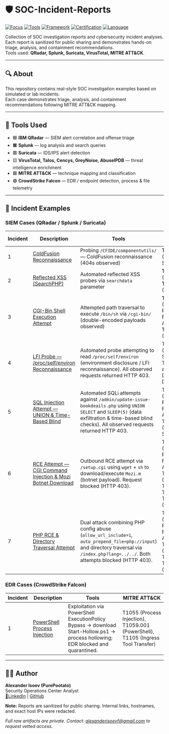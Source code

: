 # 🛡️ SOC-Incident-Reports
[![Focus](https://img.shields.io/badge/Focus-SOC%20%7C%20SIEM%20%7C%20EDR-critical)](#)
[![Tools](https://img.shields.io/badge/Tools-QRadar%20%7C%20Splunk%20%7C%20CrowdStrike-blueviolet)](#)
[![Framework](https://img.shields.io/badge/Framework-MITRE%20ATT%26CK-informational)](#)
[![Certification](https://img.shields.io/badge/Certification-Security%2B-success)](#)
[![Language](https://img.shields.io/badge/Language-English/Russian-darkblue)](#)


Collection of SOC investigation reports and cybersecurity incident analyses.  
Each report is sanitized for public sharing and demonstrates hands-on triage, analysis, and containment recommendations.  
Tools used: **QRadar, Splunk, Suricata, VirusTotal, MITRE ATT&CK**.

---

## 🔍 About
This repository contains real-style SOC investigation examples based on simulated or lab incidents.  
Each case demonstrates triage, analysis, and containment recommendations following MITRE ATT&CK mapping.

---

## 🧰 Tools Used
- 🟦 **IBM QRadar** — SIEM alert correlation and offense triage  
- 🟧 **Splunk** — log analysis and search queries  
- 🟥 **Suricata** — IDS/IPS alert detection  
- 🟨 **VirusTotal, Talos, Cencys, GreyNoise, AbuseIPDB** — threat intelligence enrichment  
- 🟩 **MITRE ATT&CK** — technique mapping and classification  
- 🟣 **CrowdStrike Falcon** — EDR / endpoint detection, process & file telemetry
---

## 📁 Incident Examples

### SIEM Cases (QRadar / Splunk / Suricata)
| Incident | Description | Tools | MITRE ATT&CK |
|-----------|--------------|-------|----------------|
| 1 | [ColdFusion Reconnaissance](ColdFusion-Reconnaissance.pdf) | Probing `/CFIDE/componentutils/` — ColdFusion reconnaissance (404s observed) | **T1595.002** (Active Scanning) | QRadar, Splunk, Suricata |
| 2 | [Reflected XSS (SearchPHP)](Reflected-XSS.pdf) | Automated reflected XSS probes via `searchdata` parameter | **T1059.007** (Script) / **T1595** (Recon) | Splunk, Suricata, VirusTotal |
| 3 | [CGI-Bin Shell Execution Attempt](CGI-Bin-Shell-Execution-Attempt.pdf) | Attempted path traversal to execute `/bin/sh` via `/cgi-bin/` (double-encoded payloads observed) | **T1190** (Exploit Public-Facing Application), **T1059.004** (Unix Shell) | QRadar, Suricata, Splunk, VirusTotal |
| 4 | [LFI Probe — /proc/self/environ Reconnaissance](Local-File-Inclusion-(LFI)-Probe.pdf) | Automated probe attempting to read `/proc/self/environ` (environment disclosure / LFI reconnaissance). All observed requests returned HTTP 403. | T1595.002 (Active Scanning), T1083 (File and Directory Discovery) | QRadar, Suricata, Splunk |
| 5 | [SQL Injection Attempt — UNION & Time-Based Blind](sql-injection-union-timebased-blind.pdf) | Automated SQLi attempts against `/admin/update-issue-bookdeails.php` using `UNION SELECT` and `SLEEP(5)` (data exfiltration & time-based blind checks). All observed requests returned HTTP 403. | T1190 (Exploit Public-Facing Application), T1595.002 (Active Scanning) | Suricata, Splunk, QRadar |
| 6 | [RCE Attempt — CGI Command Injection & Mozi Botnet Download](rce-cgi-mozi-botnet-probe.pdf) | Outbound RCE attempt via `/setup.cgi` using `wget` + `sh` to download/execute `Mozi.m` (botnet payload). Request blocked (HTTP 403). | T1190 (Exploit Public-Facing Application), T1105 (Ingress Tool Transfer), T1059.004 (Unix Shell) | Suricata, Splunk, QRadar |
| 7 | [PHP RCE & Directory Traversal Attempt](php-rce-directory-traversal.pdf) | Dual attack combining PHP config abuse (`allow_url_include=1`, `auto_prepend_file=php://input`) and directory traversal via `/index.php?lang=../../`. Both attempts blocked (HTTP 403). | T1190 (Exploit Public-Facing Application), T1006 (Path Traversal), T1059.004 (Unix Shell) | Suricata, Splunk, QRadar |

### EDR Cases (CrowdStrike Falcon)
| Incident | Description | Tools | MITRE ATT&CK |
|-----------|--------------|-------|----------------|
| 1 | [PowerShell Process Injection](CrowdStrike_PowerShell_ProcessInjection.pdf)| Exploitation via PowerShell ExecutionPolicy Bypass → download Start-Hollow.ps1 → process hollowing; EDR blocked and quarantined.  | T1055 (Process Injection), T1059.001 (PowerShell), T1105 (Ingress Tool Transfer)|
---

## 👨‍💻 Author
**Alexander Isoev (PurePootato)**  
Security Operations Center Analyst  
[🔗LinkedIn](https://www.linkedin.com/in/alexanderisoev/) | [GitHub](https://github.com/PurePootato)


**Note:** Reports are sanitized for public sharing. Internal links, hostnames, and exact host IPs were redacted.

_Full raw artifacts are private. Contact: alexanderisoevf@gmail.com to request vetted access._
